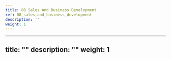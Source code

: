 ```yaml
---
title: 08 Sales And Business Development
ref: 08_sales_and_business_development
description: ''
weight: 1
---
```

---
title: ""
description: ""
weight: 1
---